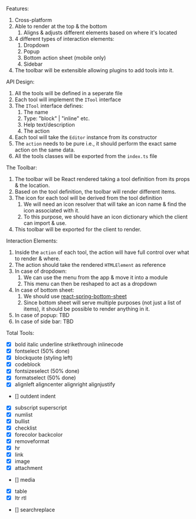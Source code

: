 Features:

1. Cross-platform
2. Able to render at the top & the bottom
   1. Aligns & adjusts different elements based on where it's located
3. 4 different types of interaction elements:
   1. Dropdown
   2. Popup
   3. Bottom action sheet (mobile only)
   4. Sidebar
4. The toolbar will be extensible allowing plugins to add tools into it.

API Design:

1. All the tools will be defined in a seperate file
2. Each tool will implement the `ITool` interface
3. The `ITool` interface defines:
   1. The name
   2. Type: "block" | "inline" etc.
   3. Help text/description
   4. The action
4. Each tool will take the `Editor` instance from its constructor
5. The `action` needs to be pure i.e., it should perform the exact same action on the same data.
6. All the tools classes will be exported from the `index.ts` file

The Toolbar:

1. The toolbar will be React rendered taking a tool definition from its props & the location.
2. Based on the tool definition, the toolbar will render different items.
3. The icon for each tool will be derived from the tool definition
   1. We will need an icon resolver that will take an icon name & find the icon associated with it.
   2. To this purpose, we should have an icon dictionary which the client can import & use.
4. This toolbar will be exported for the client to render.

Interaction Elements:

1. Inside the `action` of each tool, the action will have full control over what to render & where.
2. The action should take the rendered `HTMLElement` as reference
3. In case of dropdown:
   1. We can use the menu from the app & move it into a module
   2. This menu can then be reshaped to act as a dropdown
4. In case of bottom sheet:
   1. We should use [react-spring-bottom-sheet](https://github.com/stipsan/react-spring-bottom-sheet)
   2. Since bottom sheet will serve multiple purposes (not just a list of items), it should be possible
      to render anything in it.
5. In case of popup: TBD
6. In case of side bar: TBD

Total Tools:

- [x] bold italic underline strikethrough inlinecode
- [x] fontselect (50% done)
- [x] blockquote (styling left)
- [x] codeblock
- [x] fontsizeselect (50% done)
- [x] formatselect (50% done)
- [x] alignleft aligncenter alignright alignjustify
- [] outdent indent
- [x] subscript superscript
- [x] numlist
- [x] bullist
- [x] checklist
- [x] forecolor backcolor
- [x] removeformat
- [x] hr
- [x] link
- [x] image
- [x] attachment
- [] media
- [x] table
- [x] ltr rtl
- [] searchreplace
